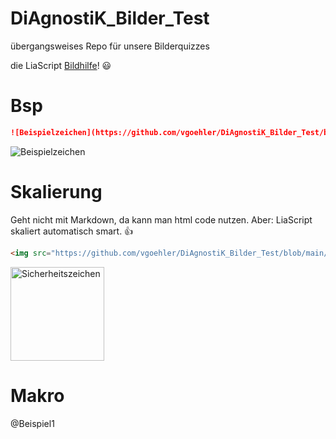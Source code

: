 <!--
@Beispiel1: ![Beispielzeichen](https://raw.githubusercontent.com/vgoehler/DiAgnostiK_Bilder_Test/refs/heads/main/Brandschutzzeichen/Sicherheitszeichen_Brandschutz_Richtungspfeil_Rechts.jpg)

-->

# DiAgnostiK_Bilder_Test
übergangsweises Repo für unsere Bilderquizzes

die LiaScript [Bildhilfe](https://liascript.github.io/course/?https://raw.githubusercontent.com/liaScript/docs/master/README.md#24)! 😃

# Bsp

```md
![Beispielzeichen](https://github.com/vgoehler/DiAgnostiK_Bilder_Test/blob/main/Brandschutzzeichen/Sicherheitszeichen_Brandschutz_Richtungspfeil_Rechts.jpg)
```

![Beispielzeichen](https://github.com/vgoehler/DiAgnostiK_Bilder_Test/blob/main/Brandschutzzeichen/Sicherheitszeichen_Brandschutz_Richtungspfeil_Rechts.jpg)

# Skalierung

Geht nicht mit Markdown, da kann man html code nutzen. Aber: LiaScript skaliert automatisch smart. 👍

```html
<img src="https://github.com/vgoehler/DiAgnostiK_Bilder_Test/blob/main/Brandschutzzeichen/Sicherheitszeichen_Brandschutz_Richtungspfeil_Rechts.jpg" alt="Sicherheitszeichen" style="height:150px;"/>
```
<img src="https://github.com/vgoehler/DiAgnostiK_Bilder_Test/blob/main/Brandschutzzeichen/Sicherheitszeichen_Brandschutz_Richtungspfeil_Rechts.jpg" alt="Sicherheitszeichen" style="height:150px;"/>

# Makro

@Beispiel1